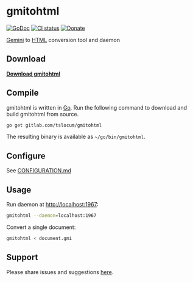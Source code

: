 # gmitohtml
[![GoDoc](https://gitlab.com/tslocum/godoc-static/-/raw/master/badge.svg)](https://docs.rocketnine.space/gitlab.com/tslocum/gmitohtml/pkg/gmitohtml)
[![CI status](https://gitlab.com/tslocum/gmitohtml/badges/master/pipeline.svg)](https://gitlab.com/tslocum/gmitohtml/commits/master)
[![Donate](https://img.shields.io/liberapay/receives/rocketnine.space.svg?logo=liberapay)](https://liberapay.com/rocketnine.space)

[Gemini](https://gemini.circumlunar.space) to [HTML](https://en.wikipedia.org/wiki/HTML)
conversion tool and daemon

## Download

[**Download gmitohtml**](https://gmitohtml.rocketnine.space/download/?sort=name&order=desc)

## Compile

gmitohtml is written in [Go](https://golang.org). Run the following command to
download and build gmitohtml from source.

```bash
go get gitlab.com/tslocum/gmitohtml
```

The resulting binary is available as `~/go/bin/gmitohtml`.

## Configure

See [CONFIGURATION.md](https://gitlab.com/tslocum/gmitohtml/blob/master/CONFIGURATION.md)

## Usage

Run daemon at [http://localhost:1967](http://localhost:1967):

```bash
gmitohtml --daemon=localhost:1967
```

Convert a single document:

```bash
gmitohtml < document.gmi
```

## Support

Please share issues and suggestions [here](https://gitlab.com/tslocum/gmitohtml/issues).
